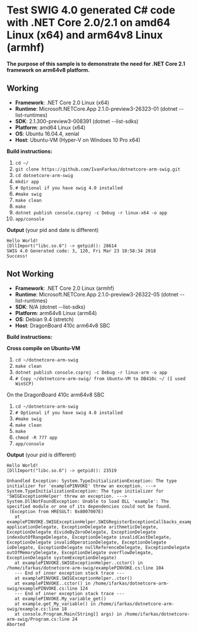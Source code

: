 # Test SWIG 4.0 generated C# code with .NET Core 2.0/2.1 on amd64 Linux (x64) and arm64v8 Linux (armhf) #

**The purpose of this sample is to demonstrate the need for .NET Core 2.1 framework on arm64v8 platform.**

## Working ##
- **Framework**: .NET Core 2.0 Linux (x64)
- **Runtime**: Microsoft.NETCore.App 2.1.0-preview3-26323-01 (dotnet --list-runtimes)
- **SDK**: 2.1.300-preview3-008391 (dotnet --list-sdks)
- **Platform**: amd64 Linux (x64)
- **OS**: Ubuntu 16.04.4, xenial
- **Host**: Ubuntu-VM (Hyper-V on Windoes 10 Pro x64) 

**Build instructions:**

1. `cd ~/`
1. `git clone https://github.com/IvanFarkas/dotnetcore-arm-swig.git`
1. `cd dotnetcore-arm-swig`
1. `mkdir app`
1. `# Optional if you have swig 4.0 installed`
1. `#make swig` 
1. `make clean`
1. `make`
1. `dotnet publish console.csproj -c Debug -r linux-x64 -o app`
1. `app/console`

**Output** (your pid and date is different)

    Hello World!
	[DllImport("libc.so.6") -> getpid(): 28614
	SWIG 4.0 Generated code: 3, 120, Fri Mar 23 10:58:34 2018
	Success!

## Not Working ##
- **Framework**: .NET Core 2.0 Linux (armhf)
- **Runtime**: Microsoft.NETCore.App 2.1.0-preview3-26322-05 (dotnet --list-runtimes)
- **SDK**: N/A (dotnet --list-sdks)
- **Platform**: arm64v8 Linux (arm64)
- **OS**: Debian 9.4 (stretch)
- **Host**: DragonBoard 410c arm64v8 SBC 

**Build instructions:**

**Cross compile on Ubuntu-VM**

1. `cd ~/dotnetcore-arm-swig`
1. `make clean`
1. `dotnet publish console.csproj -c Debug -r linux-arm -o app`
1. `# Copy ~/dotnetcore-arm-swig/ from Ubuntu-VM to DB410c ~/ (I used WinSCP)`

On the  DragonBoard 410c arm64v8 SBC
1. `cd ~/dotnetcore-arm-swig`
1. `# Optional if you have swig 4.0 installed`
1. `#make swig` 
1. `make clean`
1. `make`
1. `chmod -R 777 app`
1. `app/console`

**Output** (your pid is different)

    Hello World!
    [DllImport("libc.so.6") -> getpid(): 23519
    
    Unhandled Exception: System.TypeInitializationException: The type initializer for 'examplePINVOKE' threw an exception. ---> System.TypeInitializationException: The type initializer for 'SWIGExceptionHelper' threw an exception. ---> System.DllNotFoundException: Unable to load DLL 'example': The specified module or one of its dependencies could not be found.
     (Exception from HRESULT: 0x8007007E)
       at examplePINVOKE.SWIGExceptionHelper.SWIGRegisterExceptionCallbacks_example(ExceptionDelegate applicationDelegate, ExceptionDelegate arithmeticDelegate, ExceptionDelegate divideByZeroDelegate, ExceptionDelegate indexOutOfRangeDelegate, ExceptionDelegate invalidCastDelegate, ExceptionDelegate invalidOperationDelegate, ExceptionDelegate ioDelegate, ExceptionDelegate nullReferenceDelegate, ExceptionDelegate outOfMemoryDelegate, ExceptionDelegate overflowDelegate, ExceptionDelegate systemExceptionDelegate)
       at examplePINVOKE.SWIGExceptionHelper..cctor() in /home/ifarkas/dotnetcore-arm-swig/examplePINVOKE.cs:line 104
       --- End of inner exception stack trace ---
       at examplePINVOKE.SWIGExceptionHelper..ctor()
       at examplePINVOKE..cctor() in /home/ifarkas/dotnetcore-arm-swig/examplePINVOKE.cs:line 124
       --- End of inner exception stack trace ---
       at examplePINVOKE.My_variable_get()
       at example.get_My_variable() in /home/ifarkas/dotnetcore-arm-swig/example.cs:line 18
       at console.Program.Main(String[] args) in /home/ifarkas/dotnetcore-arm-swig/Program.cs:line 24
    Aborted
    